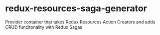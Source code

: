 # redux-resources-saga-generator
Provider container that takes Redux Resources Action Creators and adds CRUD funcitonality with Redux Sagas
